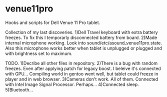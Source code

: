 # venue11pro
Hooks and scripts for Dell Venue 11 Pro tablet.

Collection of my last discoveries.
1)Dell Travel keyboard with extra battery freezes. To fix this I temporarly disconnected battery from board.
2)Made internal microphone working. Look into sound/etc/asound_venue11pro.state. Also this microphone works better when tablet is unplugged or 
plugged and with brightness set to maximum.

TODO.
1)Decribe all other files in repository.
2)There is a bug with random freezes. Even after applying patch for legacy boost. I beleive it's connected with GPU... Compiling world in gentoo 
went well, but tablet could freeze in player and in web browser.
3)Cameras don't work. All of them. Connected with Intel Image Signal Processor. Perhaps...
4)Connected sleep.
5)Bluetooth...

